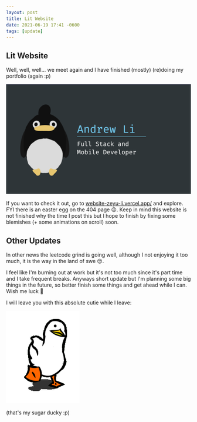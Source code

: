 ```yaml
---
layout: post
title: Lit Website
date: 2021-06-19 17:41 -0600
tags: [update]
---
```


## Lit Website

Well, well, well... we meet again and I have finished (mostly) (re)doing my portfolio (again :p)

![preview](https://raw.githubusercontent.com/Zeyu-Li/lit-website/main/public/preview.png)

If you want to check it out, go to [website-zeyu-li.vercel.app/](https://website-zeyu-li.vercel.app/) and explore. FYI there is an easter egg on the 404 page 😉. Keep in mind this website is not finished why the time I post this but I hope to finish by fixing some blemishes (+ some animations on scroll) soon. 

## Other Updates

In other news the leetcode grind is going well, although I not enjoying it too much, it is the way in the land of swe 😔. 

I feel like I'm burning out at work but it's not too much since it's part time and I take frequent breaks. Anyways short update but I'm planning some big things in the future, so better finish some things and get ahead while I can. Wish me luck 🙏

I will leave you with this absolute cutie while I leave:

![duck](../assets/img/art/duck.gif)

(that's my sugar ducky :p)